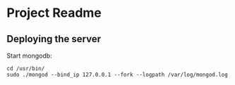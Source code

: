 # Project  Readme


## Deploying the server

Start mongodb:
```
cd /usr/bin/
sudo ./mongod --bind_ip 127.0.0.1 --fork --logpath /var/log/mongod.log
```
